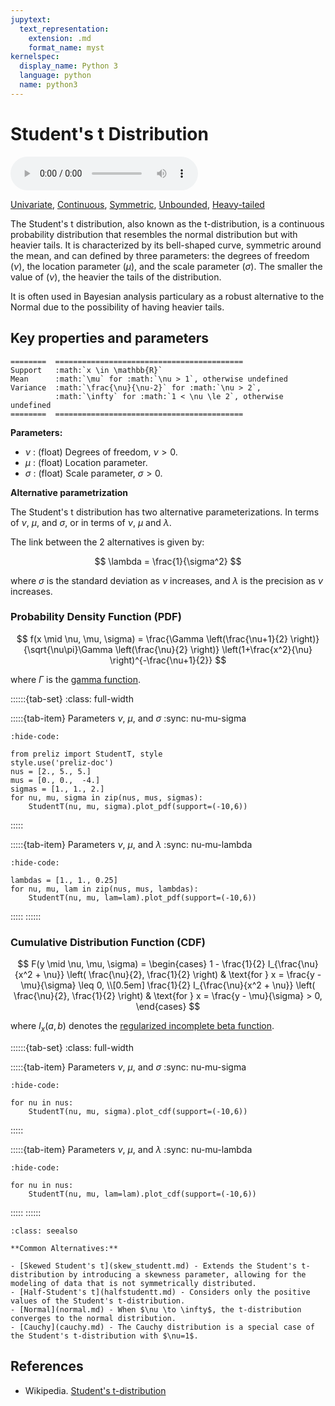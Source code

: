 ```yaml
---
jupytext:
  text_representation:
    extension: .md
    format_name: myst
kernelspec:
  display_name: Python 3
  language: python
  name: python3
---
```


# Student's t Distribution

<audio controls> <source src="../../_static/studentt.mp3" type="audio/mpeg"> This browser cannot play the pronunciation audio file for this distribution. </audio>

[Univariate](../../gallery_tags.rst#univariate), [Continuous](../../gallery_tags.rst#continuous), [Symmetric](../../gallery_tags.rst#symmetric), [Unbounded](../../gallery_tags.rst#unbounded), [Heavy-tailed](../../gallery_tags.rst#heavy-tailed)

The Student's t distribution, also known as the t-distribution, is a continuous probability distribution that resembles the normal distribution but with heavier tails. It is characterized by its bell-shaped curve, symmetric around the mean, and can defined by three parameters: the degrees of freedom ($\nu$), the location parameter ($\mu$), and the scale parameter ($\sigma$). The smaller the value of ($\nu$), the heavier the tails of the distribution.

It is often used in Bayesian analysis particulary as a robust alternative to the Normal due to the possibility of having heavier tails.

## Key properties and parameters

```{eval-rst}
========  ==========================================
Support   :math:`x \in \mathbb{R}`
Mean      :math:`\mu` for :math:`\nu > 1`, otherwise undefined
Variance  :math:`\frac{\nu}{\nu-2}` for :math:`\nu > 2`,
          :math:`\infty` for :math:`1 < \nu \le 2`, otherwise undefined
========  ==========================================
```

**Parameters:**

- $\nu$ : (float) Degrees of freedom, $\nu > 0$.
- $\mu$ : (float) Location parameter.
- $\sigma$ : (float) Scale parameter, $\sigma > 0$.

**Alternative parametrization**

The Student's t distribution has two alternative parameterizations. In terms of $\nu$, $\mu$, and $\sigma$, or in terms of $\nu$, $\mu$ and $\lambda$.

The link between the 2 alternatives is given by:

$$
\lambda = \frac{1}{\sigma^2}
$$

where $\sigma$ is the standard deviation as $\nu$ increases, and $\lambda$ is the precision as $\nu$ increases.

### Probability Density Function (PDF)

$$
f(x \mid \nu, \mu, \sigma) =  \frac{\Gamma \left(\frac{\nu+1}{2} \right)} {\sqrt{\nu\pi}\Gamma \left(\frac{\nu}{2} \right)} \left(1+\frac{x^2}{\nu} \right)^{-\frac{\nu+1}{2}}
$$

where $\Gamma$ is the [gamma function](https://en.wikipedia.org/wiki/Gamma_function).

::::::{tab-set}
:class: full-width

:::::{tab-item} Parameters $\nu$, $\mu$, and $\sigma$
:sync: nu-mu-sigma
```{jupyter-execute}
:hide-code:

from preliz import StudentT, style
style.use('preliz-doc')
nus = [2., 5., 5.]
mus = [0., 0.,  -4.]
sigmas = [1., 1., 2.]
for nu, mu, sigma in zip(nus, mus, sigmas):
    StudentT(nu, mu, sigma).plot_pdf(support=(-10,6))
```
:::::

:::::{tab-item} Parameters $\nu$, $\mu$, and $\lambda$
:sync: nu-mu-lambda
```{jupyter-execute}
:hide-code:

lambdas = [1., 1., 0.25]
for nu, mu, lam in zip(nus, mus, lambdas):
    StudentT(nu, mu, lam=lam).plot_pdf(support=(-10,6))
```
:::::
::::::

### Cumulative Distribution Function (CDF)

$$
F(y \mid \nu, \mu, \sigma) = 
\begin{cases} 
1 - \frac{1}{2} I_{\frac{\nu}{x^2 + \nu}} \left( \frac{\nu}{2}, \frac{1}{2} \right) & \text{for } x = \frac{y - \mu}{\sigma} \leq 0, \\[0.5em]
\frac{1}{2} I_{\frac{\nu}{x^2 + \nu}} \left( \frac{\nu}{2}, \frac{1}{2} \right) & \text{for } x = \frac{y - \mu}{\sigma} > 0,
\end{cases}
$$

where $I_x(a, b)$ denotes the [regularized incomplete beta function](https://en.wikipedia.org/wiki/Regularized_incomplete_beta_function).

::::::{tab-set}
:class: full-width

:::::{tab-item} Parameters $\nu$, $\mu$, and $\sigma$
:sync: nu-mu-sigma
```{jupyter-execute}
:hide-code:

for nu in nus:
    StudentT(nu, mu, sigma).plot_cdf(support=(-10,6))
```
:::::

:::::{tab-item} Parameters $\nu$, $\mu$, and $\lambda$
:sync: nu-mu-lambda
```{jupyter-execute}
:hide-code:

for nu in nus:
    StudentT(nu, mu, lam=lam).plot_cdf(support=(-10,6))
```
:::::
::::::

```{seealso}
:class: seealso

**Common Alternatives:**

- [Skewed Student's t](skew_studentt.md) - Extends the Student's t-distribution by introducing a skewness parameter, allowing for the modeling of data that is not symmetrically distributed. 
- [Half-Student's t](halfstudentt.md) - Considers only the positive values of the Student's t-distribution. 
- [Normal](normal.md) - When $\nu \to \infty$, the t-distribution converges to the normal distribution.
- [Cauchy](cauchy.md) - The Cauchy distribution is a special case of the Student's t-distribution with $\nu=1$.
```
## References

- Wikipedia. [Student's t-distribution](https://en.wikipedia.org/wiki/Student%27s_t-distribution)